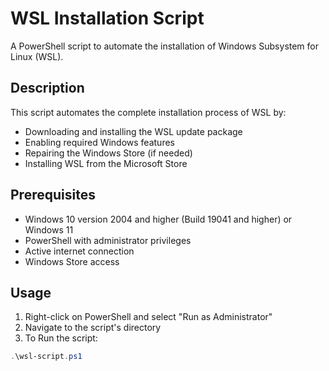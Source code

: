 # WSL Installation Script

A PowerShell script to automate the installation of Windows Subsystem for Linux (WSL).

## Description

This script automates the complete installation process of WSL by:
- Downloading and installing the WSL update package
- Enabling required Windows features
- Repairing the Windows Store (if needed)
- Installing WSL from the Microsoft Store

## Prerequisites

- Windows 10 version 2004 and higher (Build 19041 and higher) or Windows 11
- PowerShell with administrator privileges
- Active internet connection
- Windows Store access

## Usage

1. Right-click on PowerShell and select "Run as Administrator"
2. Navigate to the script's directory
3. To Run the script:

```ps1
.\wsl-script.ps1
```